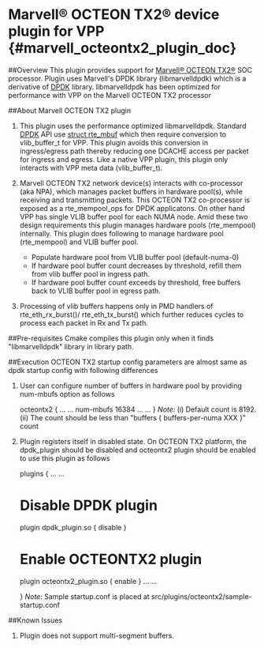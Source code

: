 # Marvell® OCTEON TX2® device plugin for VPP    {#marvell_octeontx2_plugin_doc}

##Overview
This plugin provides support for [Marvell® OCTEON TX2®][1] SOC processor. Plugin
uses Marvell's DPDK library (libmarvelldpdk) which is a derivative of [DPDK][2]
library. libmarvelldpdk has been optimized for performance with VPP on the
Marvell OCTEON TX2 processor

##About Marvell OCTEON TX2 plugin
1. This plugin uses the performance optimized libmarvelldpdk. Standard [DPDK][2]
API use [struct rte_mbuf][3] which then require conversion to vlib_buffer_t for
VPP. This plugin avoids this conversion in ingress/egress path thereby reducing
one DCACHE access per packet for ingress and egress. Like a native VPP plugin,
this plugin only interacts with VPP meta data (vlib_buffer_t).

2. Marvell OCTEON TX2 network device(s) interacts with co-processor (aka NPA),
which manages packet buffers in hardware pool(s), while receiving and
transmitting packets. This OCTEON TX2 co-processor is exposed as a
rte_mempool_ops for DPDK applicatons. On other hand VPP has single VLIB buffer
pool for each NUMA node. Amid these two design requirements this plugin manages
hardware pools (rte_mempool) internally.  This plugin does following to manage
hardware pool (rte_mempool) and VLIB buffer pool.
    - Populate hardware pool from VLIB buffer pool (default-numa-0)
    - If hardware pool buffer count decreases by threshold, refill them from
      vlib buffer pool in ingress path.
    - If hardware pool buffer count exceeds by threshold, free buffers back to
      VLIB buffer pool in egress path.

3. Processing of vlib buffers happens only in PMD handlers of rte_eth_rx_burst()/
rte_eth_tx_burst() which further reduces cycles to process each packet in Rx and
Tx path.

##Pre-requisites
Cmake compiles this plugin only when it finds "libmarvelldpdk" library in
library path.

##Execution
OCTEON TX2 startup config parameters are almost same as dpdk startup config with
following differences

1. User can configure number of buffers in hardware pool by providing num-mbufs
option as follows

    octeontx2 {
        ...
        ...
      num-mbufs 16384
        ...
        ...
    }
*Note*: (i) Default count is 8192. (ii) The count should be less than
"buffers { buffers-per-numa XXX }" count

2. Plugin registers itself in disabled state. On OCTEON TX2 platform, the
dpdk_plugin should be disabled and octeontx2 plugin should be enabled to use
this plugin as follows

    plugins {
          ...
          ...
	  # Disable DPDK plugin
	  plugin dpdk_plugin.so { disable }

	  # Enable OCTEONTX2 plugin
	  plugin octeontx2_plugin.so { enable }
         ...
         ...

    }
*Note*: Sample startup.conf is placed at src/plugins/octeontx2/sample-startup.conf

##Known Issues
1. Plugin does not support multi-segment buffers.

[1]: https://www.marvell.com/embedded-processors/infrastructure-processors/
[2]: https://www.dpdk.org
[3]: https://doc.dpdk.org/api/structrte__mbuf.html
